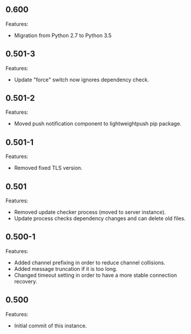 ## 0.600

Features:

* Migration from Python 2.7 to Python 3.5


## 0.501-3

Features:

* Update "force" switch now ignores dependency check.


## 0.501-2

Features:

* Moved push notification component to lightweightpush pip package.


## 0.501-1

Features:

* Removed fixed TLS version.


## 0.501

Features:

* Removed update checker process (moved to server instance).
* Update process checks dependency changes and can delete old files.


## 0.500-1

Features:

* Added channel prefixing in order to reduce channel collisions.
* Added message truncation if it is too long.
* Changed timeout setting in order to have a more stable connection recovery.


## 0.500

Features:

* Initial commit of this instance.